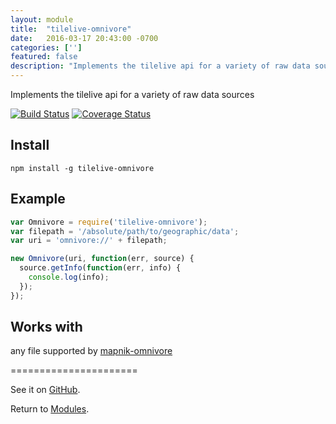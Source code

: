 ```yaml
---
layout: module
title:  "tilelive-omnivore"
date:   2016-03-17 20:43:00 -0700
categories: ['']
featured: false
description: "Implements the tilelive api for a variety of raw data sources."
---
```



Implements the tilelive api for a variety of raw data sources

[![Build Status](https://travis-ci.org/mapbox/tilelive-omnivore.svg?branch=master)](https://travis-ci.org/mapbox/tilelive-omnivore)
[![Coverage Status](https://coveralls.io/repos/mapbox/tilelive-omnivore/badge.svg?branch=master&service=github)](https://coveralls.io/github/mapbox/tilelive-omnivore?branch=master)

## Install

```
npm install -g tilelive-omnivore
```

## Example

```javascript
var Omnivore = require('tilelive-omnivore');
var filepath = '/absolute/path/to/geographic/data';
var uri = 'omnivore://' + filepath;

new Omnivore(uri, function(err, source) {
  source.getInfo(function(err, info) {
    console.log(info);
  });
});
```

## Works with

any file supported by [mapnik-omnivore](https://github.com/mapbox/mapnik-omnivore)



======================

See it on [GitHub](https://github.com/digidem/tilelive-omnivore).

Return to [Modules](/modules).